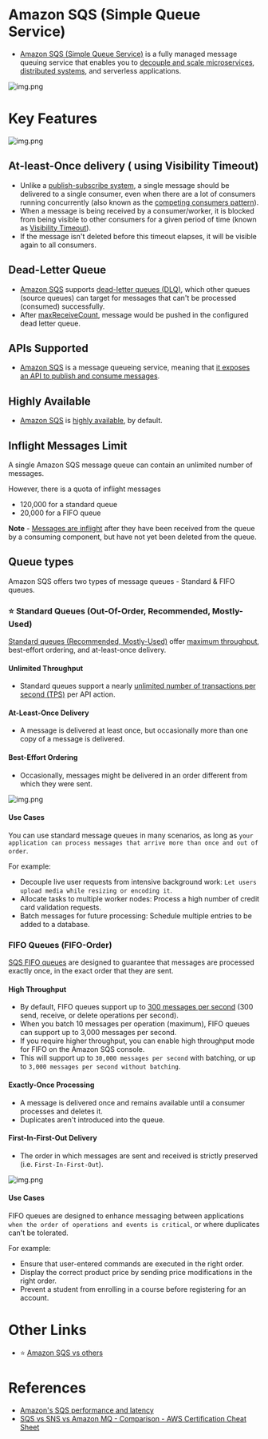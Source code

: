 # Amazon SQS (Simple Queue Service)
- [Amazon SQS (Simple Queue Service)](https://aws.amazon.com/sqs/) is a fully managed message queuing service that enables you to [decouple and scale microservices](../../1_HLDDesignComponents/1_MicroServicesSOA/README.md), [distributed systems](../../1_HLDDesignComponents/0_SystemGlossaries/README.md), and serverless applications.

![img.png](assests/sns/FanOutPatternSQSSNS.png)

# Key Features

![img.png](assests/sqs/SQS-DLD-More-Info.png)

## At-least-Once delivery ( using Visibility Timeout)
- Unlike a [publish-subscribe system](../../1_HLDDesignComponents/4_MessageBrokers/ReadMe.md), a single message should be delivered to a single consumer, even when there are a lot of consumers running concurrently (also known as the [competing consumers pattern](https://www.conceptdraw.com/examples/message-queue)).
- When a message is being received by a consumer/worker, it is blocked from being visible to other consumers for a given period of time (known as [Visibility Timeout](https://docs.aws.amazon.com/AWSSimpleQueueService/latest/SQSDeveloperGuide/sqs-visibility-timeout.html)). 
- If the message isn't deleted before this timeout elapses, it will be visible again to all consumers. 

## Dead-Letter Queue
- [Amazon SQS]() supports [dead-letter queues (DLQ)](https://docs.aws.amazon.com/AWSSimpleQueueService/latest/SQSDeveloperGuide/sqs-dead-letter-queues.html), which other queues (source queues) can target for messages that can't be processed (consumed) successfully.
- After [maxReceiveCount](https://docs.aws.amazon.com/AWSSimpleQueueService/latest/SQSDeveloperGuide/sqs-dead-letter-queues.html), message would be pushed in the configured dead letter queue.

## APIs Supported
- [Amazon SQS]() is a message queueing service, meaning that [it exposes an API to publish and consume messages](https://docs.aws.amazon.com/AWSSimpleQueueService/latest/SQSDeveloperGuide/sqs-working-with-apis.html).

## Highly Available
- [Amazon SQS]() is [highly available](../../1_HLDDesignComponents/0_SystemGlossaries/HighAvailability.md), by default.

## Inflight Messages Limit

A single Amazon SQS message queue can contain an unlimited number of messages.

However, there is a quota of inflight messages
- 120,000 for a standard queue
- 20,000 for a FIFO queue
 
**Note** - [Messages are inflight](https://aws.amazon.com/premiumsupport/knowledge-center/sqs-message-backlog/) after they have been received from the queue by a consuming component, but have not yet been deleted from the queue.

## Queue types

Amazon SQS offers two types of message queues - Standard & FIFO queues.

### :star: Standard Queues (Out-Of-Order, Recommended, Mostly-Used)

[Standard queues (Recommended, Mostly-Used)](https://docs.aws.amazon.com/AWSSimpleQueueService/latest/SQSDeveloperGuide/standard-queues.html) offer [maximum throughput](../../1_HLDDesignComponents/0_SystemGlossaries/LatencyThroughput.md), best-effort ordering, and at-least-once delivery.
 
#### Unlimited Throughput
- Standard queues support a nearly [unlimited number of transactions per second (TPS)](../../1_HLDDesignComponents/0_SystemGlossaries/LatencyThroughput.md) per API action.

#### At-Least-Once Delivery
- A message is delivered at least once, but occasionally more than one copy of a message is delivered.

#### Best-Effort Ordering
- Occasionally, messages might be delivered in an order different from which they were sent.

![img.png](assests/sqs/standard_queues_sqs_img.png)

#### Use Cases

You can use standard message queues in many scenarios, as long as `your application can process messages that arrive more than once and out of order`.

For example:
- Decouple live user requests from intensive background work: `Let users upload media while resizing or encoding it`.
- Allocate tasks to multiple worker nodes: Process a high number of credit card validation requests. 
- Batch messages for future processing: Schedule multiple entries to be added to a database.

### FIFO Queues (FIFO-Order)

[SQS FIFO queues](https://docs.aws.amazon.com/AWSSimpleQueueService/latest/SQSDeveloperGuide/FIFO-queues.html) are designed to guarantee that messages are processed exactly once, in the exact order that they are sent.

#### High Throughput
- By default, FIFO queues support up to [300 messages per second](../../1_HLDDesignComponents/0_SystemGlossaries/LatencyThroughput.md) (300 send, receive, or delete operations per second). 
- When you batch 10 messages per operation (maximum), FIFO queues can support up to 3,000 messages per second. 
- If you require higher throughput, you can enable high throughput mode for FIFO on the Amazon SQS console.
- This will support up to `30,000 messages per second` with batching, or up to `3,000 messages per second without batching`.

#### Exactly-Once Processing
- A message is delivered once and remains available until a consumer processes and deletes it. 
- Duplicates aren't introduced into the queue.

#### First-In-First-Out Delivery
- The order in which messages are sent and received is strictly preserved (i.e. `First-In-First-Out`).

![img.png](assests/sqs/sqs_fifo_queues.png)

#### Use Cases

FIFO queues are designed to enhance messaging between applications `when the order of operations and events is critical`, or where duplicates can't be tolerated. 

For example:
- Ensure that user-entered commands are executed in the right order.
- Display the correct product price by sending price modifications in the right order.
- Prevent a student from enrolling in a course before registering for an account.

# Other Links 
- :star: [Amazon SQS vs others](../../1_HLDDesignComponents/4_MessageBrokers/KafkaVsRabbitMQVsSQSVsSNS.md)

# References
- [Amazon's SQS performance and latency](https://softwaremill.com/amazon-sqs-performance-latency/)
- [SQS vs SNS vs Amazon MQ - Comparison - AWS Certification Cheat Sheet](https://cloud.in28minutes.com/aws-certification-sqs-vs-sns-vs-amazon-mq)
